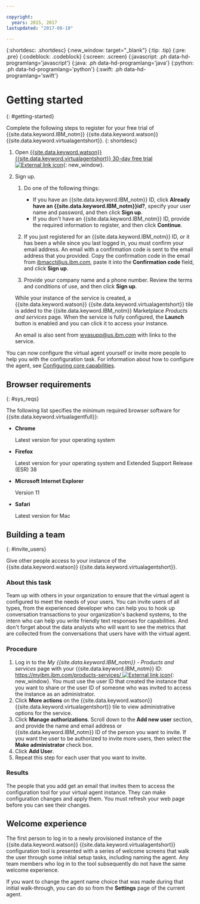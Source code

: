 ```yaml
---

copyright:
  years: 2015, 2017
lastupdated: "2017-08-10"

---
```


{:shortdesc: .shortdesc}
{:new_window: target="_blank"}
{:tip: .tip}
{:pre: .pre}
{:codeblock: .codeblock}
{:screen: .screen}
{:javascript: .ph data-hd-programlang='javascript'}
{:java: .ph data-hd-programlang='java'}
{:python: .ph data-hd-programlang='python'}
{:swift: .ph data-hd-programlang='swift'}

# Getting started
{: #getting-started}

Complete the following steps to register for your free trial of {{site.data.keyword.IBM_notm}} {{site.data.keyword.watson}} {{site.data.keyword.virtualagentshort}}.
{: shortdesc}

1.  Open [{{site.data.keyword.watson}} {{site.data.keyword.virtualagentshort}} 30-day free trial ![External link icon](../../icons/launch-glyph.svg "External link icon")](https://www.ibm.com/account/us-en/signup/register.html?a=MzAyNjcwOWQtNWMwMy00&amp;ctx=C001&amp;cc=us&amp;lc=en&amp;trial=yes&amp;quantity=1&amp;catalogName=Master&amp;partNumber=WT_TRIAL&amp;siteID=ECOM&amp;cm_mc_uid=15805692529414733586057&amp;cm_mc_sid_50200000=1473966654){: new_window}.
1.  Sign up.

    1.  Do one of the following things:

        - If you have an {{site.data.keyword.IBM_notm}} ID, click **Already have an {{site.data.keyword.IBM_notm}}id?**, specify your user name and password, and then click **Sign up**.
        - If you don't have an {{site.data.keyword.IBM_notm}} ID, provide the required information to register, and then click **Continue**.

    1.  If you just registered for an {{site.data.keyword.IBM_notm}} ID, or it has been a while since you last logged in, you must confirm your email address. An email with a confirmation code is sent to the email address that you provided. Copy the confirmation code in the email from ibmacct@us.ibm.com, paste it into the **Confirmation code** field, and click **Sign up**.
    1.  Provide your company name and a phone number. Review the terms and conditions of use, and then click **Sign up**.

    While your instance of the service is created, a {{site.data.keyword.watson}} {{site.data.keyword.virtualagentshort}} tile is added to the {{site.data.keyword.IBM_notm}} Marketplace *Products and services* page. When the service is fully configured, the **Launch** button is enabled and you can click it to access your instance.

    An email is also sent from wvasupp@us.ibm.com with links to the service.

You can now configure the virtual agent yourself or invite more people to help you with the configuration task. For information about how to configure the agent, see [Configuring core capabilities](configure.html).

## Browser requirements
{: #sys_reqs}

The following list specifies the minimum required browser software for {{site.data.keyword.virtualagentfull}}:

- **Chrome**

    Latest version for your operating system

- **Firefox**

    Latest version for your operating system and Extended Support Release (ESR) 38

- **Microsoft Internet Explorer**

    Version 11

- **Safari**

    Latest version for Mac

## Building a team
{: #invite_users}

Give other people access to your instance of the {{site.data.keyword.watson}} {{site.data.keyword.virtualagentshort}}.

### About this task

Team up with others in your organization to ensure that the virtual agent is configured to meet the needs of your users. You can invite users of all types, from the experienced developer who can help you to hook up conversation transactions to your organization's backend systems, to the intern who can help you write friendly text responses for capabilities. And don't forget about the data analysts who will want to see the metrics that are collected from the conversations that users have with the virtual agent.

### Procedure

1.  Log in to the *My {{site.data.keyword.IBM_notm}} - Products and services* page with your {{site.data.keyword.IBM_notm}} ID: [https://myibm.ibm.com/products-services/ ![External link icon](../../icons/launch-glyph.svg "External link icon")](https://myibm.ibm.com/products-services/){: new_window}. You must use the user ID that created the instance that you want to share or the user ID of someone who was invited to access the instance as an administrator.
1.  Click **More actions** on the {{site.data.keyword.watson}} {{site.data.keyword.virtualagentshort}} tile to view administrative options for the service.
1.  Click **Manage authorizations**. Scroll down to the **Add new user** section, and provide the name and email address or {{site.data.keyword.IBM_notm}} ID of the person you want to invite. If you want the user to be authorized to invite more users, then select the **Make administrator** check box.
1.  Click **Add User**.
1.  Repeat this step for each user that you want to invite.

### Results

The people that you add get an email that invites them to access the configuration tool for your virtual agent instance. They can make configuration changes and apply them. You must refresh your web page before you can see their changes.

## Welcome experience

The first person to log in to a newly provisioned instance of the {{site.data.keyword.watson}} {{site.data.keyword.virtualagentshort}} configuration tool is presented with a series of welcome screens that walk the user through some initial setup tasks, including naming the agent. Any team members who log in to the tool subsequently do not have the same welcome experience.

If you want to change the agent name choice that was made during that initial walk-through, you can do so from the **Settings** page of the current agent.
